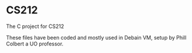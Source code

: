 # CS212
The C project for CS212

These files have been coded and mostly used in Debain VM, setup by Phill Colbert a UO professor.
